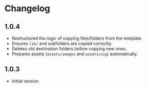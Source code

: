 # Changelog

## 1.0.4

- Restructured the logic of copying files/folders from the template.
- Ensures `lib/` and subfolders are copied correctly.
- Deletes old destination folders before copying new ones.
- Prepares assets (`assets/images` and `assets/svg`) automatically.

## 1.0.3

- Initial version.

